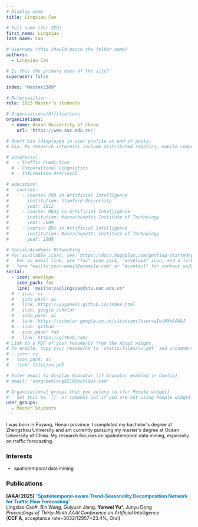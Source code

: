 ```yaml
---
# Display name
title: Lingxiao Cao

# Full name (for SEO)
first_name: Lingxiao
last_name: Cao

# Username (this should match the folder name)
authors:
  - Lingxiao Cao

# Is this the primary user of the site?
superuser: false

index: "Master2309"

# Role/position
role: 2023 Master's students

# Organizations/Affiliations
organizations:
  - name: Ocean University of China
    url: 'https://www.ouc.edu.cn/'

# Short bio (displayed in user profile at end of posts)
# bio: My research interests include distributed robotics, mobile computing and programmable matter.

# interests:
#   - Traffic Prediction
  # - Computational Linguistics
  # - Information Retrieval

# education:
#   courses:
#     - course: PhD in Artificial Intelligence
#       institution: Stanford University
#       year: 2012
#     - course: MEng in Artificial Intelligence
#       institution: Massachusetts Institute of Technology
#       year: 2009
#     - course: BSc in Artificial Intelligence
#       institution: Massachusetts Institute of Technology
#       year: 2008

# Social/Academic Networking
# For available icons, see: https://docs.hugoblox.com/getting-started/page-builder/#icons
#   For an email link, use "fas" icon pack, "envelope" icon, and a link in the
#   form "mailto:your-email@example.com" or "#contact" for contact widget.
social:
  - icon: envelope
    icon_pack: fas
    link: 'mailto:caolingxiao@stu.ouc.edu.cn'
  # - icon: cv
  #   icon_pack: ai
  #   link: https://yuyanwei.github.io/index.html
  # - icon: google-scholar
  #   icon_pack: ai
  #   link: https://scholar.google.co.uk/citations?user=sIwtMXoAAAAJ
  # - icon: github
  #   icon_pack: fab
  #   link: https://github.com/
# Link to a PDF of your resume/CV from the About widget.
# To enable, copy your resume/CV to `static/files/cv.pdf` and uncomment the lines below.
# - icon: cv
#   icon_pack: ai
#   link: files/cv.pdf

# Enter email to display Gravatar (if Gravatar enabled in Config)
# email: 'songchenlong0218@outlook.com'

# Organizational groups that you belong to (for People widget)
#   Set this to `[]` or comment out if you are not using People widget.
user_groups:
  - Master Students
---
```


<div style="font-size: 0.9em;"> <!-- 调小至原字体的90% -->

I was born in Puyang, Henan province. I completed my bachelor's degree at Zhengzhou University and am currently pursuing my master's degree at Ocean University of China. My research focuses on spatiotemporal data mining, especially on traffic forecasting.   

</div>

### Interests
<div style="font-size: 0.9em;"> <!-- 调小至原字体的90% -->

- spatiotemporal data mining

</div>


### Publications
<div style="font-size: 0.9em;"> <!-- 调小至原字体的90% -->

**[AAAI 2025]** <span style="color:rgb(0, 130, 196);">"**Spatiotemporal-aware Trend-Seasonality Decomposition Network for Traffic Flow Forecasting**"</span>       
Lingxiao Cao#, Bin Wang, Guiyuan Jiang, **Yanwei Yu***, Junyu Dong   
*Proceedings of Thirty-Ninth AAAI Conference on Artificial Intelligence*   
(**CCF A**, acceptance rate=3032/12957=23.4%, Oral)   

</div>

